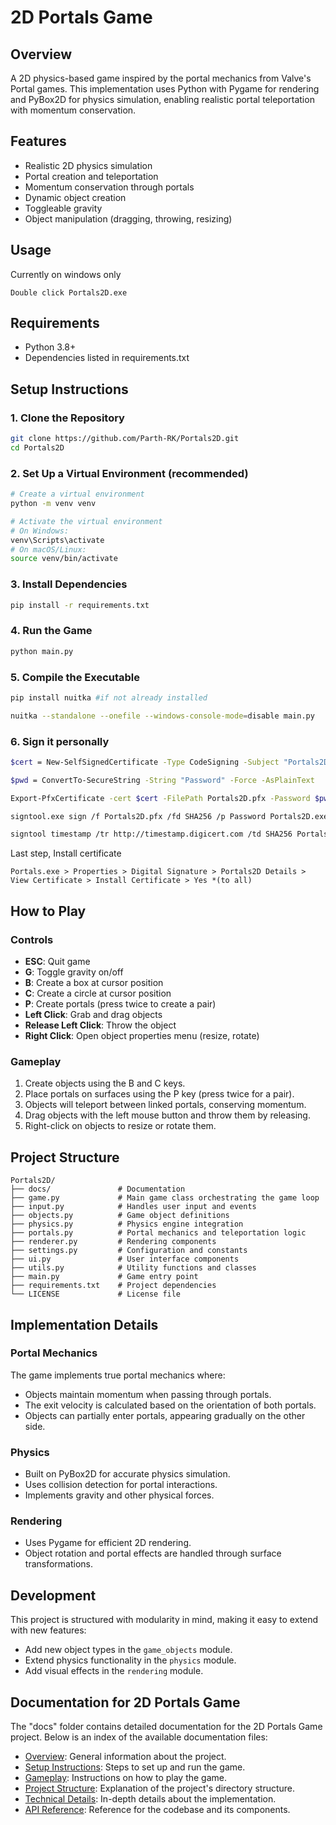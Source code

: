 # 2D Portals Game

## Overview
A 2D physics-based game inspired by the portal mechanics from Valve's Portal games. This implementation uses Python with Pygame for rendering and PyBox2D for physics simulation, enabling realistic portal teleportation with momentum conservation.

## Features
- Realistic 2D physics simulation
- Portal creation and teleportation
- Momentum conservation through portals
- Dynamic object creation
- Toggleable gravity
- Object manipulation (dragging, throwing, resizing)

## Usage

Currently on windows only
```
Double click Portals2D.exe
```

## Requirements
- Python 3.8+
- Dependencies listed in requirements.txt

## Setup Instructions

### 1. Clone the Repository
```bash
git clone https://github.com/Parth-RK/Portals2D.git
cd Portals2D
```

### 2. Set Up a Virtual Environment (recommended)
```bash
# Create a virtual environment
python -m venv venv

# Activate the virtual environment
# On Windows:
venv\Scripts\activate
# On macOS/Linux:
source venv/bin/activate
```

### 3. Install Dependencies
```bash
pip install -r requirements.txt
```

### 4. Run the Game
```bash
python main.py
```

### 5. Compile the Executable
```bash
pip install nuitka #if not already installed
```
```bash
nuitka --standalone --onefile --windows-console-mode=disable main.py
```

### 6. Sign it personally
```bash
$cert = New-SelfSignedCertificate -Type CodeSigning -Subject "Portals2D" -CertStoreLocation "Cert:\CurrentUser\My" -HashAlgorithm sha256
```
```bash
$pwd = ConvertTo-SecureString -String "Password" -Force -AsPlainText 
```
```bash
Export-PfxCertificate -cert $cert -FilePath Portals2D.pfx -Password $pwd
```
```bash
signtool.exe sign /f Portals2D.pfx /fd SHA256 /p Password Portals2D.exe
```
```bash
signtool timestamp /tr http://timestamp.digicert.com /td SHA256 Portals2D.exe
```
Last step, Install certificate
```
Portals.exe > Properties > Digital Signature > Portals2D Details > View Certificate > Install Certificate > Yes *(to all)
```
## How to Play

### Controls
- **ESC**: Quit game
- **G**: Toggle gravity on/off
- **B**: Create a box at cursor position
- **C**: Create a circle at cursor position
- **P**: Create portals (press twice to create a pair)
- **Left Click**: Grab and drag objects
- **Release Left Click**: Throw the object
- **Right Click**: Open object properties menu (resize, rotate)

### Gameplay
1. Create objects using the B and C keys.
2. Place portals on surfaces using the P key (press twice for a pair).
3. Objects will teleport between linked portals, conserving momentum.
4. Drag objects with the left mouse button and throw them by releasing.
5. Right-click on objects to resize or rotate them.

## Project Structure
```
Portals2D/
├── docs/               # Documentation
├── game.py             # Main game class orchestrating the game loop
├── input.py            # Handles user input and events
├── objects.py          # Game object definitions
├── physics.py          # Physics engine integration
├── portals.py          # Portal mechanics and teleportation logic
├── renderer.py         # Rendering components
├── settings.py         # Configuration and constants
├── ui.py               # User interface components
├── utils.py            # Utility functions and classes
├── main.py             # Game entry point
├── requirements.txt    # Project dependencies
└── LICENSE             # License file
```

## Implementation Details

### Portal Mechanics
The game implements true portal mechanics where:
- Objects maintain momentum when passing through portals.
- The exit velocity is calculated based on the orientation of both portals.
- Objects can partially enter portals, appearing gradually on the other side.

### Physics
- Built on PyBox2D for accurate physics simulation.
- Uses collision detection for portal interactions.
- Implements gravity and other physical forces.

### Rendering
- Uses Pygame for efficient 2D rendering.
- Object rotation and portal effects are handled through surface transformations.

## Development
This project is structured with modularity in mind, making it easy to extend with new features:
- Add new object types in the `game_objects` module.
- Extend physics functionality in the `physics` module.
- Add visual effects in the `rendering` module.

## Documentation for 2D Portals Game

The "docs" folder contains detailed documentation for the 2D Portals Game project. Below is an index of the available documentation files:

- [Overview](overview.md): General information about the project.
- [Setup Instructions](setup.md): Steps to set up and run the game.
- [Gameplay](gameplay.md): Instructions on how to play the game.
- [Project Structure](structure.md): Explanation of the project's directory structure.
- [Technical Details](technical.md): In-depth details about the implementation.
- [API Reference](api.md): Reference for the codebase and its components.
